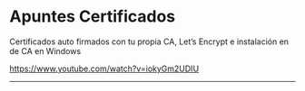 # Apuntes Certificados

Certificados auto firmados con tu propia CA, Let’s Encrypt e instalación en de CA en Windows

https://www.youtube.com/watch?v=iokyGm2UDIU

___


